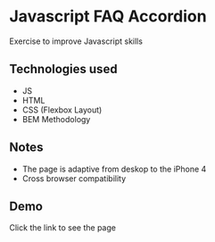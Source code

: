 
# Javascript FAQ Accordion

Exercise to improve Javascript skills

## Technologies used

- JS
- HTML
- CSS (Flexbox Layout)
- BEM Methodology

## Notes

- The page is adaptive from deskop to the iPhone 4
- Сross browser compatibility

## Demo

Click the link to see the page 



